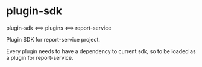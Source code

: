 # plugin-sdk

plugin-sdk <==> plugins <==> report-service


Plugin SDK for report-service project.

Every plugin needs to have a dependency to current sdk, so to be loaded as a plugin for report-service.  